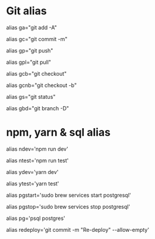 # Git alias
alias ga="git add -A"

alias gc="git commit -m"

alias gp="git push"

alias gpl="git pull"

alias gcb="git checkout"

alias gcnb="git checkout -b"

alias gs="git status"

alias gbd="git branch -D"

# npm, yarn & sql alias

alias ndev='npm run dev'

alias ntest='npm run test'

alias ydev='yarn dev'

alias ytest='yarn test'

alias pgstart='sudo brew services start postgresql'

alias pgstop='sudo brew services stop postgresql'

alias pg='psql postgres'

alias redeploy='git commit -m "Re-deploy" --allow-empty'
